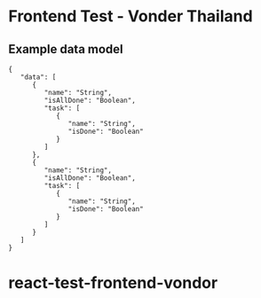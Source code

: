 # Frontend Test - Vonder Thailand

## Example data model
```
{
   "data": [
      {
         "name": "String",
         "isAllDone": "Boolean",
         "task": [
            {
               "name": "String",
               "isDone": "Boolean"
            }
         ]
      },
      {
         "name": "String",
         "isAllDone": "Boolean",
         "task": [
            {
               "name": "String",
               "isDone": "Boolean"
            }
         ]
      }
   ]
}

```

# react-test-frontend-vondor
